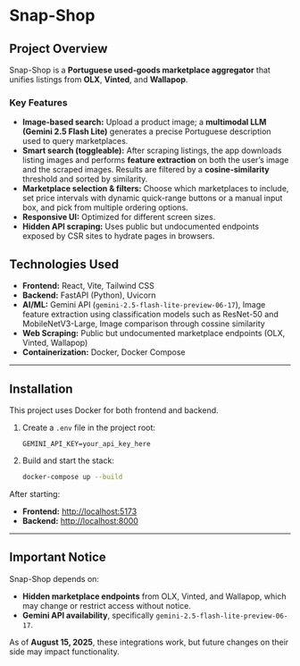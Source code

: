 # Snap-Shop

## Project Overview
Snap-Shop is a **Portuguese used-goods marketplace aggregator** that unifies listings from **OLX**, **Vinted**, and **Wallapop**.

### Key Features
- **Image-based search:** Upload a product image; a **multimodal LLM (Gemini 2.5 Flash Lite)** generates a precise Portuguese description used to query marketplaces.
- **Smart search (toggleable):** After scraping listings, the app downloads listing images and performs **feature extraction** on both the user’s image and the scraped images. Results are filtered by a **cosine-similarity** threshold and sorted by similarity.
- **Marketplace selection & filters:** Choose which marketplaces to include, set price intervals with dynamic quick-range buttons or a manual input box, and pick from multiple ordering options.
- **Responsive UI:** Optimized for different screen sizes.
- **Hidden API scraping:** Uses public but undocumented endpoints exposed by CSR sites to hydrate pages in browsers.

## Technologies Used

- **Frontend:** React, Vite, Tailwind CSS
- **Backend:** FastAPI (Python), Uvicorn
- **AI/ML:** Gemini API (`gemini-2.5-flash-lite-preview-06-17`), Image feature extraction using classification models such as ResNet-50 and MobileNetV3-Large, Image comparison through cossine similarity
- **Web Scraping:** Public but undocumented marketplace endpoints (OLX, Vinted, Wallapop)
- **Containerization:** Docker, Docker Compose

---

## Installation

This project uses Docker for both frontend and backend.

1. Create a `.env` file in the project root:
    ```env
    GEMINI_API_KEY=your_api_key_here
    ```

2. Build and start the stack:
    ```bash
    docker-compose up --build
    ```

After starting:
- **Frontend:** [http://localhost:5173](http://localhost:5173)  
- **Backend:** [http://localhost:8000](http://localhost:8000)

---

## Important Notice

Snap-Shop depends on:
- **Hidden marketplace endpoints** from OLX, Vinted, and Wallapop, which may change or restrict access without notice.
- **Gemini API availability**, specifically `gemini-2.5-flash-lite-preview-06-17`.

As of **August 15, 2025**, these integrations work, but future changes on their side may impact functionality.
